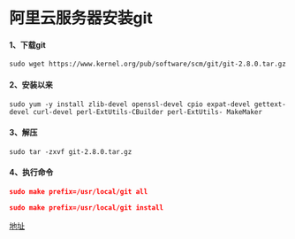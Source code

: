 # 阿里云服务器安装git

#### 1、下载git

`sudo wget https://www.kernel.org/pub/software/scm/git/git-2.8.0.tar.gz`

#### 2、安装以来

`sudo yum -y install zlib-devel openssl-devel cpio expat-devel gettext-devel curl-devel perl-ExtUtils-CBuilder perl-ExtUtils- MakeMaker`

#### 3、解压

`sudo tar -zxvf git-2.8.0.tar.gz`

#### 4、执行命令

```json
sudo make prefix=/usr/local/git all

sudo make prefix=/usr/local/git install

```

[地址](https://blog.csdn.net/Andy86869/article/details/79150275)
